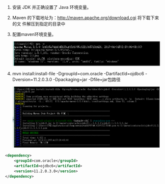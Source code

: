 1. 安装 JDK 并正确设置了 Java 环境变量。

2. Maven 的下载地址为：http://maven.apache.org/download.cgi  将下载下来的文 件解压到指定的目录中

3. 配置maven环境变量。

    ![pache Maven 3. 5. O (ff8f5e7444045639af65f6095c62210b5713f426,  aven home: D: \apache-maven-3. 5. O\bin\..  ava version: 1. 8. 0 101, vendor: Oracle Corporation  ava home: D: \jre  efault locale: Zh CN,  S name:  windows 10  platform encoding: GBK  version: "10. 0  arch:  amd64'  family:  2017-04-04T03  windows ](../../图片/Untitled/clip_image001.png)

4. mvn install:install-file -DgroupId=com.oracle -DartifactId=ojdbc6 -Dversion=11.2.0.3.0 -Dpackaging=jar -Dfile=jar包路径

    ![maven](../../图片/Untitled/maven.png)

~~~xml
<dependency>
    <groupId>com.oracle</groupId>
    <artifactId>ojdbc6</artifactId>
    <version>11.2.0.3.0</version>
</dependency>
~~~

